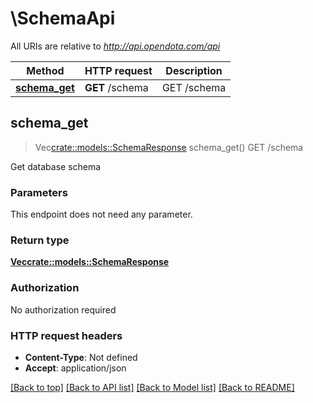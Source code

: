 # \SchemaApi

All URIs are relative to *http://api.opendota.com/api*

Method | HTTP request | Description
------------- | ------------- | -------------
[**schema_get**](SchemaApi.md#schema_get) | **GET** /schema | GET /schema



## schema_get

> Vec<crate::models::SchemaResponse> schema_get()
GET /schema

Get database schema

### Parameters

This endpoint does not need any parameter.

### Return type

[**Vec<crate::models::SchemaResponse>**](SchemaResponse.md)

### Authorization

No authorization required

### HTTP request headers

- **Content-Type**: Not defined
- **Accept**: application/json

[[Back to top]](#) [[Back to API list]](../README.md#documentation-for-api-endpoints) [[Back to Model list]](../README.md#documentation-for-models) [[Back to README]](../README.md)

